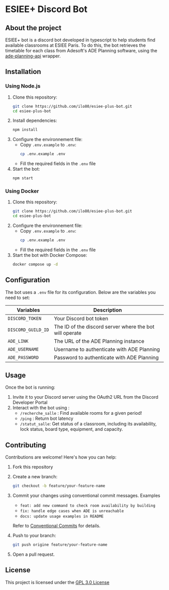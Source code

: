 # ESIEE+ Discord Bot
## About the project
ESIEE+ bot is a discord bot developed in typescript to help students find available classrooms at ESIEE Paris. To do this, the bot retrieves the timetable for each class from Adesoft's ADE Planning software, using the [ade-planning-api](https://github.com/ilo80/ade-planning-api/) wrapper.

## Installation
### Using Node.js
1. Clone this repository:
   ```bash
   git clone https://github.com/ilo80/esiee-plus-bot.git
   cd esiee-plus-bot
   ```
2. Install dependencies:
   ```bash
   npm install
   ```
3. Configure the environnement file:
   - Copy `.env.example` to `.env`:
     ```bash
     cp .env.example .env
     ```
   - Fill the required fields in the `.env` file
4. Start the bot:
   ```bash
   npm start
   ```

### Using Docker
1. Clone this repository:
   ```bash
   git clone https://github.com/ilo80/esiee-plus-bot.git
   cd esiee-plus-bot
   ```
2. Configure the environnement file:
   - Copy `.env.example` to `.env`:
     ```bash
     cp .env.example .env
     ```
   - Fill the required fields in the `.env` file
3. Start the bot with Docker Compose:
   ```bash
   docker compose up -d
   ```

## Configuration
The bot uses a `.env` file for its configuration. Below are the variables you need to set:

| Variables          | Description                                             |
|--------------------|---------------------------------------------------------|
| `DISCORD_TOKEN`    | Your Discord bot token                                  |
| `DISCORD_GUILD_ID` | The ID of the discord server where the bot will operate |
| `ADE_LINK`         | The URL of the ADE Planning instance                    |
| `ADE_USERNAME`     | Username to authenticate with ADE Planning              |
| `ADE_PASSWORD`     | Password to authenticate with ADE Planning              |

## Usage
Once the bot is running:
1. Invite it to your Discord server using the OAuth2 URL from the Discord Developer Portal
2. Interact with the bot using :
   - `/recherche_salle` : Find available rooms for a given period!
   - `/ping` : Return bot latency
   - `/statut_salle`: Get status of a classroom, including its availability, lock status, board type, equipment, and capacity.

## Contributing
Contributions are welcome! Here's how you can help:
1. Fork this repository
2. Create a new branch:
   ```bash
   git checkout -b feature/your-feature-name
   ```
3. Commit your changes using conventional commit messages. Examples
   - `feat: add new command to check room availability by building`
   - `fix: handle edge cases when ADE is unreachable`
   - `docs: update usage examples in README`
     
   Refer to [Conventional Commits](https://www.conventionalcommits.org/) for details.
4. Push to your branch:
   ```bash
   git push origine feature/your-feature-name
   ```
5. Open a pull request.

## License
This project is licensed under the [GPL 3.0 License](https://github.com/ilo80/esiee-plus-bot/blob/main/LICENSE.md)
